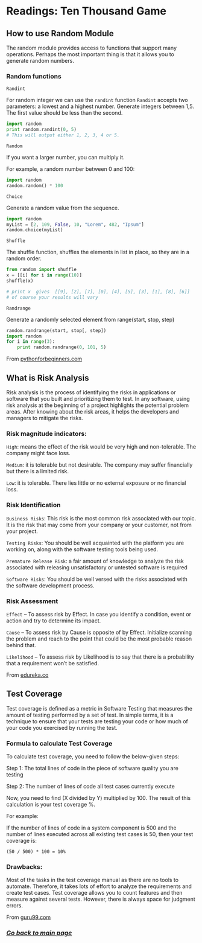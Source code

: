 # Readings: Ten Thousand Game 

## How to use Random Module

The random module provides access to functions that support many operations. Perhaps the most important thing is that it allows you to generate random numbers.  

### Random functions

`Randint`

For random integer we can use the `randint` function `Randint` accepts two parameters: a lowest and a highest number. Generate integers between 1,5. The first value should be less than the second.

```python
import random
print random.randint(0, 5)
# This will output either 1, 2, 3, 4 or 5.
```

`Random`

If you want a larger number, you can multiply it.

For example, a random number between 0 and 100:

```python
import random
random.random() * 100
```

`Choice`

Generate a random value from the sequence.

```python
import random
myList = [2, 109, False, 10, "Lorem", 482, "Ipsum"]
random.choice(myList)
```

`Shuffle`

The shuffle function, shuffles the elements in list in place, so they are in a random order.

```python
from random import shuffle
x = [[i] for i in range(10)]
shuffle(x)

# print x  gives  [[9], [2], [7], [0], [4], [5], [3], [1], [8], [6]]
# of course your results will vary
```

`Randrange`

Generate a randomly selected element from range(start, stop, step)

```python
random.randrange(start, stop[, step])
import random
for i in range(3):
    print random.randrange(0, 101, 5)
```

From [pythonforbeginners.com](https://www.pythonforbeginners.com/random/how-to-use-the-random-module-in-python)

## What is Risk Analysis

Risk analysis is the process of identifying the risks in applications or software that you built and prioritizing them to test. In any software, using risk analysis at the beginning of a project highlights the potential problem areas. After knowing about the risk areas, it helps the developers and managers to mitigate the risks.  

### Risk magnitude indicators:  

`High`: means the effect of the risk would be very high and non-tolerable. The company might face loss.

`Medium`: it is tolerable but not desirable. The company may suffer financially but there is a limited risk.

`Low`: it is tolerable. There lies little or no external exposure or no financial loss.

### Risk Identification

`Business Risks`: This risk is the most common risk associated with our topic. It is the risk that may come from your company or your customer, not from your project.

`Testing Risks`: You should be well acquainted with the platform you are working on, along with the software testing tools being used.

`Premature Release Risk`: a fair amount of knowledge to analyze the risk associated with releasing unsatisfactory or untested software is required

`Software Risks`: You should be well versed with the risks associated with the software development process.

### Risk Assessment

`Effect` – To assess risk by Effect. In case you identify a condition, event or action and try to determine its impact.

`Cause` – To assess risk by Cause is opposite of by Effect. Initialize scanning the problem and reach to the point that could be the most probable reason behind that.

`Likelihood` – To assess risk by Likelihood is to say that there is a probability that a requirement won’t be satisfied.

From [edureka.co](https://www.edureka.co/blog/risk-analysis-in-software-testing/)

## Test Coverage

Test coverage is defined as a metric in Software Testing that measures the amount of testing performed by a set of test. In simple terms, it is a technique to ensure that your tests are testing your code or how much of your code you exercised by running the test.  

### Formula to calculate Test Coverage

To calculate test coverage, you need to follow the below-given steps:

Step 1: The total lines of code in the piece of software quality you are testing

Step 2: The number of lines of code all test cases currently execute

Now, you need to find (X divided by Y) multiplied by 100. The result of this calculation is your test coverage %.

For example:

If the number of lines of code in a system component is 500 and the number of lines executed across all existing test cases is 50, then your test coverage is:

`(50 / 500) * 100 = 10%`


### Drawbacks:

Most of the tasks in the test coverage manual as there are no tools to automate. Therefore, it takes lots of effort to analyze the requirements and create test cases.
Test coverage allows you to count features and then measure against several tests. However, there is always space for judgment errors.

From [guru99.com](https://www.guru99.com/test-coverage-in-software-testing.html)

### [_Go back to main page_](README.md)